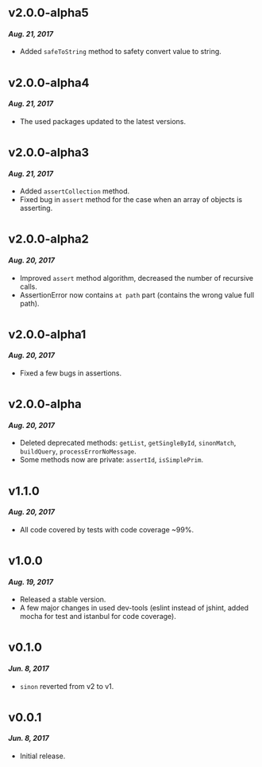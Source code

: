 # <sub>v2.0.0-alpha5</sub>
#### _Aug. 21, 2017_

 * Added `safeToString` method to safety convert value to string.

# <sub>v2.0.0-alpha4</sub>
#### _Aug. 21, 2017_

 * The used packages updated to the latest versions.

# <sub>v2.0.0-alpha3</sub>
#### _Aug. 21, 2017_

 * Added `assertCollection` method.
 * Fixed bug in `assert` method for the case when an array of objects is asserting.
 
 # <sub>v2.0.0-alpha2</sub>
#### _Aug. 20, 2017_

 * Improved `assert` method algorithm, decreased the number of recursive calls.
 * AssertionError now contains `at path` part (contains the wrong value full path).
 
 # <sub>v2.0.0-alpha1</sub>
#### _Aug. 20, 2017_

 * Fixed a few bugs in assertions.
 
 # <sub>v2.0.0-alpha</sub>
#### _Aug. 20, 2017_

 * Deleted deprecated methods: `getList`, `getSingleById`, `sinonMatch`, `buildQuery`, `processErrorNoMessage`.
 * Some methods now are private: `assertId`, `isSimplePrim`.
 
 # <sub>v1.1.0</sub>
#### _Aug. 20, 2017_

 * All code covered by tests with code coverage ~99%.
 
 # <sub>v1.0.0</sub>
#### _Aug. 19, 2017_

 * Released a stable version.
 * A few major changes in used dev-tools (eslint instead of jshint, added mocha for test and istanbul for code coverage).
 
 # <sub>v0.1.0</sub>
#### _Jun. 8, 2017_

 * `sinon` reverted from v2 to v1.

# <sub>v0.0.1</sub>
#### _Jun. 8, 2017_

 * Initial release.
